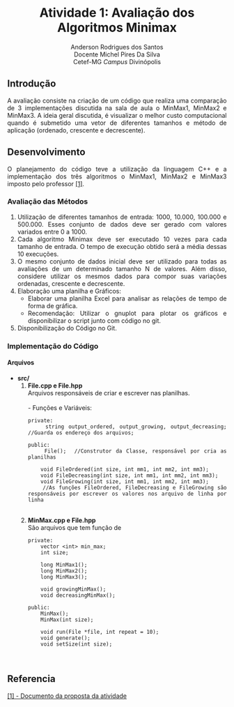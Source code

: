 <div align = "center" >
    <h1 >Atividade 1: Avaliação dos Algoritmos Minimax </h1>
    Anderson Rodrigues dos Santos  <br>
    Docente Michel Pires Da Silva  <br>
    Cetef-MG <i>Campus</i> Divinópolis
</div>

<div style="text-align: justify;">
    <h2>Introdução </h2>
    <p>
        A avaliação consiste na criação de um código que realiza uma comparação de 3 implementações discutida na sala de aula o MinMax1, MinMax2 e MinMax3. A ideia geral discutida, é visualizar o melhor custo computacional quando é submetido uma vetor de diferentes tamanhos e método de  aplicação (ordenado, crescente e decrescente).
    </p>
    <h2>Desenvolvimento </h2>
    <p>
        O planejamento do código teve a utilização da linguagem C++ e a implementação dos três algoritmos o MinMax1, MinMax2 e MinMax3 imposto pelo professor <a href="docs/Mimmax.pdf">[1]</a>.
    </p>
    <h3> Avaliação das Métodos</h3>
    <ol>
        <li>
        Utilização de diferentes tamanhos de entrada: 1000, 10.000, 100.000 e 500.000. Esses conjunto de dados deve ser gerado com valores variados entre 0 a 1000.
        </li>
        <li> 
            Cada algoritmo Minimax deve ser executado 10 vezes para cada tamanho de entrada. O tempo de execução obtido será a média dessas 10 execuções. 
        </li>
        <li>
            O mesmo conjunto de dados inicial deve ser utilizado para todas as avaliações de um determinado tamanho N de valores. Além disso, considere utilizar os mesmos dados para compor suas variações ordenadas, crescente e decrescente. 
        </li>
        <li>
            Elaboração uma planilha  e Gráficos:
            <ul>
                <li>
                    Elaborar uma planilha Excel para analisar as relações de tempo de forma de gráfica.
                </li>
                <li>
                    Recomendação: Utilizar o gnuplot para plotar os gráficos e disponibilizar o script junto com código no git.
                </li>
            </ul>
        </li>
        <li>
            Disponibilização do Código no Git.
        </li>
    </ol>
    <h3>Implementação do Código</h2>
        <h4>Arquivos</h4>
        <ul>
            <li>
                <b>src/</b> 
                <ol>
                    <li>
                        <b>File.cpp e File.hpp</b> 
                        <br>
                            Arquivos responsáveis de criar e escrever nas planilhas. <br><br>
                            - Funções e Variáveis:<br>

    private:
        string output_ordered, output_growing, output_decreasing;  //Guarda os endereço dos arquivos;

    public:
        File();  //Construtor da Classe, responsável por cria as planilhas
    
        void FileOrdered(int size, int mm1, int mm2, int mm3);
        void FileDecreasing(int size, int mm1, int mm2, int mm3);
        void FileGrowing(int size, int mm1, int mm2, int mm3);
        //As funções FileOrdered, FileDecreasing e FileGrowing são responsáveis por escrever os valores nos arquivo de linha por linha 

<br>                        
                    </li>
                    <li>
                        <b>MinMax.cpp e File.hpp</b><br>
                        São arquivos que tem função de  

    private:
        vector <int> min_max;
        int size;

        long MinMax1();
        long MinMax2();
        long MinMax3();

        void growingMinMax();
        void decreasingMinMax();

    public:
        MinMax();
        MinMax(int size);

        void run(File *file, int repeat = 10);
        void generate();
        void setSize(int size);

<br>
                    </li>
                </ul>
            </li>
        </ul>
    <h2>Referencia</h2>
    <p>
    <a href="docs/Mimmax.pdf">[1] - Documento da proposta da atividade</a><br>
    </p>

</div>
